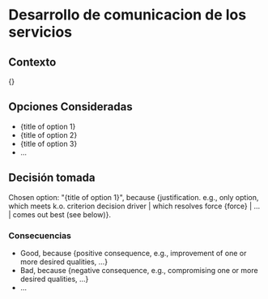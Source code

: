 # Desarrollo de comunicacion de los servicios

## Contexto

{}

## Opciones Consideradas

* {title of option 1}
* {title of option 2}
* {title of option 3}
* … <!-- numbers of options can vary -->

## Decisión tomada

Chosen option: "{title of option 1}", because {justification. e.g., only option, which meets k.o. criterion decision driver | which resolves force {force} | … | comes out best (see below)}.

<!-- This is an optional element. Feel free to remove. -->
### Consecuencias

* Good, because {positive consequence, e.g., improvement of one or more desired qualities, …}
* Bad, because {negative consequence, e.g., compromising one or more desired qualities, …}
* … <!-- numbers of consequences can vary -->
